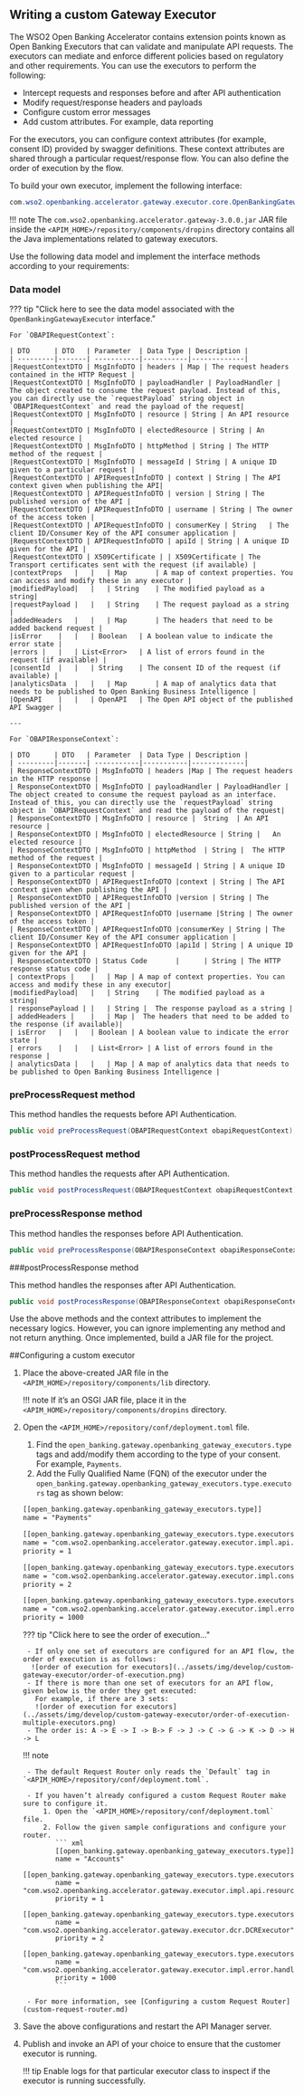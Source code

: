 ## Writing a custom Gateway Executor

The WSO2 Open Banking Accelerator contains extension points known as Open Banking Executors that can validate and 
manipulate API requests. The executors can mediate and enforce different policies based on regulatory and other 
requirements. You can use the executors to perform the following: 

- Intercept requests and responses before and after API authentication 
- Modify request/response headers and payloads
- Configure custom error messages
- Add custom attributes. For example, data reporting  

For the executors, you can configure context attributes (for example, consent ID) provided by swagger definitions. 
These context attributes are shared through a particular request/response flow. You can also define the order of 
execution by the flow. 

To build your own executor, implement the following interface:

``` java
com.wso2.openbanking.accelerator.gateway.executor.core.OpenBankingGatewayExecutor
```

!!! note
    The `com.wso2.openbanking.accelerator.gateway-3.0.0.jar` JAR file inside the 
    `<APIM_HOME>/repository/components/dropins` directory contains all the Java implementations related to gateway 
    executors.

Use the following data model and implement the interface methods according to your requirements:

### Data model 

??? tip "Click here to see the data model associated with the `OpenBankingGatewayExecutor` interface."
    
    For `OBAPIRequestContext`:
            
    | DTO      | DTO   | Parameter  | Data Type | Description |
    | ---------|-------| -----------|-----------|-------------|
    |RequestContextDTO | MsgInfoDTO | headers | Map | The request headers contained in the HTTP Request |
    |RequestContextDTO | MsgInfoDTO | payloadHandler | PayloadHandler | The object created to consume the request payload. Instead of this, you can directly use the `requestPayload` string object in `OBAPIRequestContext` and read the payload of the request|
    |RequestContextDTO | MsgInfoDTO | resource | String | An API resource |
    |RequestContextDTO | MsgInfoDTO | electedResource | String | An elected resource |
    |RequestContextDTO | MsgInfoDTO | httpMethod | String | The HTTP method of the request |
    |RequestContextDTO | MsgInfoDTO | messageId | String | A unique ID given to a particular request |
    |RequestContextDTO | APIRequestInfoDTO | context | String | The API context given when publishing the API|
    |RequestContextDTO | APIRequestInfoDTO | version | String | The published version of the API |
    |RequestContextDTO | APIRequestInfoDTO | username | String | The owner of the access token |
    |RequestContextDTO | APIRequestInfoDTO | consumerKey | String	| The client ID/Consumer Key of the API consumer application |
    |RequestContextDTO | APIRequestInfoDTO | apiId | String | A unique ID given for the API |
    |RequestContextDTO | X509Certificate | | X509Certificate | The Transport certificates sent with the request (if available) |
    |contextProps	|	|	| Map		| A map of context properties. You can access and modify these in any executor |
    |modifiedPayload|   |   | String    | The modified payload as a string|
    |requestPayload |	|	| String	| The request payload as a string |
    |addedHeaders	|	| 	| Map		| The headers that need to be added backend request |
    |isError	|	| 	| Boolean	| A boolean value to indicate the error state |
    |errors	|	| 	| List<Error>	| A list of errors found in the request (if available) |
    |consentId	|	| 	| String	| The consent ID of the request (if available) |
    |analyticsData	|	| 	| Map		| A map of analytics data that needs to be published to Open Banking Business Intelligence |
    |OpenAPI	|	|	| OpenAPI	| The Open API object of the published API Swagger |
    
    ---
    
    For `OBAPIResponseContext`:
            
    | DTO      | DTO   | Parameter  | Data Type | Description |
    | ---------|-------| -----------|-----------|-------------|
    | ResponseContextDTO | MsgInfoDTO | headers |Map | The request headers in the HTTP response |
    | ResponseContextDTO | MsgInfoDTO | payloadHandler | PayloadHandler | The object created to consume the request payload as an interface. Instead of this, you can directly use the `requestPayload` string object in `OBAPIRequestContext` and read the payload of the request|
    | ResponseContextDTO | MsgInfoDTO | resource |	String	| An API resource |
    | ResponseContextDTO | MsgInfoDTO | electedResource | String |	 An elected resource |
    | ResponseContextDTO | MsgInfoDTO | httpMethod	| String |  The HTTP method of the request |
    | ResponseContextDTO | MsgInfoDTO | messageId | String | A unique ID given to a particular request |
    | ResponseContextDTO | APIRequestInfoDTO |context | String | The API context given when publishing the API |
    | ResponseContextDTO | APIRequestInfoDTO |version | String | The published version of the API |
    | ResponseContextDTO | APIRequestInfoDTO |username |String | The owner of the access token |
    | ResponseContextDTO | APIRequestInfoDTO |consumerKey | String | The client ID/Consumer Key of the API consumer application |
    | ResponseContextDTO | APIRequestInfoDTO |apiId | String | A unique ID given for the API |
    | ResponseContextDTO | Status Code       |      | String | The HTTP response status code | 
    | contextProps |	|	| Map | A map of context properties. You can access and modify these in any executor|
    |modifiedPayload|   |   | String    | The modified payload as a string|
    | responsePayload |	|	| String |  The response payload as a string |
    | addedHeaders |	|	| Map |  The headers that need to be added to the response (if available)|
    | isError 	|	|	| Boolean | A boolean value to indicate the error state |
    | errors  	|	|	| List<Error> | A list of errors found in the response |
    | analyticsData |	|	| Map | A map of analytics data that needs to be published to Open Banking Business Intelligence |
   
### preProcessRequest method

This method handles the requests before API Authentication.

``` java
public void preProcessRequest(OBAPIRequestContext obapiRequestContext);
```

### postProcessRequest method

This method handles the requests after API Authentication.

``` java
public void postProcessRequest(OBAPIRequestContext obapiRequestContext);
```

### preProcessResponse method

This method handles the responses before API Authentication.

``` java
public void preProcessResponse(OBAPIResponseContext obapiResponseContext);
```

###postProcessResponse method

This method handles the responses after API Authentication.

``` java
public void postProcessResponse(OBAPIResponseContext obapiResponseContext);
```

Use the above methods and the context attributes to implement the necessary logics. However, you can ignore 
implementing any method and not return anything. Once implemented, build a JAR file for the project. 

##Configuring a custom executor

1. Place the above-created JAR file in the `<APIM_HOME>/repository/components/lib` directory. 

    !!! note
        If it’s an OSGI JAR file, place it in the `<APIM_HOME>/repository/components/dropins` directory.

2. Open the `<APIM_HOME>/repository/conf/deployment.toml` file.

    1. Find the `open_banking.gateway.openbanking_gateway_executors.type` tags and add/modify them according to the 
       type of your consent. For example, `Payments`.
    2. Add the Fully Qualified Name (FQN) of the executor under the 
    `open_banking.gateway.openbanking_gateway_executors.type.executors` tag as shown below:
    
    ``` xml
    [[open_banking.gateway.openbanking_gateway_executors.type]]
    name = "Payments"
   
    [[open_banking.gateway.openbanking_gateway_executors.type.executors]]
    name = "com.wso2.openbanking.accelerator.gateway.executor.impl.api.resource.access.validation.APIResourceAccessValidationExecutor"
    priority = 1
   
    [[open_banking.gateway.openbanking_gateway_executors.type.executors]]
    name = "com.wso2.openbanking.accelerator.gateway.executor.impl.consent.ConsentEnforcementExecutor"
    priority = 2
   
    [[open_banking.gateway.openbanking_gateway_executors.type.executors]]
    name = "com.wso2.openbanking.accelerator.gateway.executor.impl.error.handler.OBDefaultErrorHandler"
    priority = 1000
    ```

    ??? tip "Click here to see the order of execution..."
        
        - If only one set of executors are configured for an API flow, the order of execution is as follows:
         ![order of execution for executors](../assets/img/develop/custom-gateway-executor/order-of-execution.png)
        - If there is more than one set of executors for an API flow, given below is the order they get executed: 
          For example, if there are 3 sets:
          ![order of execution for executors](../assets/img/develop/custom-gateway-executor/order-of-execution-multiple-executors.png)
        - The order is: A -> E -> I -> B-> F -> J -> C -> G -> K -> D -> H -> L
    
    !!! note
    
        - The default Request Router only reads the `Default` tag in `<APIM_HOME>/repository/conf/deployment.toml`. 
        
        - If you haven’t already configured a custom Request Router make sure to configure it. 
            1. Open the `<APIM_HOME>/repository/conf/deployment.toml` file.
            2. Follow the given sample configurations and configure your router. 
               ``` xml
               [[open_banking.gateway.openbanking_gateway_executors.type]]
               name = "Accounts"
               [[open_banking.gateway.openbanking_gateway_executors.type.executors]]
               name = "com.wso2.openbanking.accelerator.gateway.executor.impl.api.resource.access.validation.APIResourceAccessValidationExecutor"
               priority = 1
               [[open_banking.gateway.openbanking_gateway_executors.type.executors]]
               name = "com.wso2.openbanking.accelerator.gateway.executor.dcr.DCRExecutor"
               priority = 2
               [[open_banking.gateway.openbanking_gateway_executors.type.executors]]
               name = "com.wso2.openbanking.accelerator.gateway.executor.impl.error.handler.OBDefaultErrorHandler"
               priority = 1000
               ```
           
        - For more information, see [Configuring a custom Request Router](custom-request-router.md) 
        
3. Save the above configurations and restart the API Manager server. 

4. Publish and invoke an API of your choice to ensure that the customer executor is running.

    !!! tip 
        Enable logs for that particular executor class to inspect if the executor is running successfully. 
